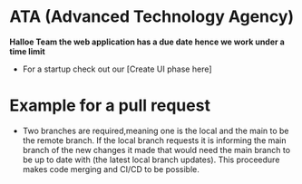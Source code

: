 # ATA (Advanced Technology Agency)
**Halloe Team the web application has a due date hence we work under a time limit**
* For a startup check out our [Create UI phase here]
  
# Example for a pull request
* Two branches are required,meaning one is the local and the main to be the remote branch. If the local branch requests it is informing the main branch of the new changes it made that would need the main branch to be up to date with (the latest local branch updates). This proceedure makes code merging and CI/CD to be possible.

